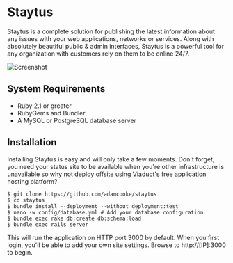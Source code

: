 # Staytus

Staytus is a complete solution for publishing the latest information about
any issues with your web applications, networks or services. Along with
absolutely beautiful public & admin interfaces, Staytus is a powerful tool for
any organization with customers rely on them to be online 24/7.

![Screenshot](https://s.adamcooke.io/15/vGMNR1.png)

## System Requirements

* Ruby 2.1 or greater
* RubyGems and Bundler
* A MySQL or PostgreSQL database server

## Installation

Installing Staytus is easy and will only take a few moments. Don't forget,
you need your status site to be available when you're other infrastructure is
unavailable so why not deploy offsite using [Viaduct's](http://viaduct.io)
free application hosting platform?

```text
$ git clone https://github.com/adamcooke/staytus
$ cd staytus
$ bundle install --deployment --without deployment:test
$ nano -w config/database.yml # Add your database configuration
$ bundle exec rake db:create db:schema:load
$ bundle exec rails server
```

This will run the application on HTTP port 3000 by default. When you first
login, you'll be able to add your own site settings. Browse to http://[IP]:3000
to begin.

